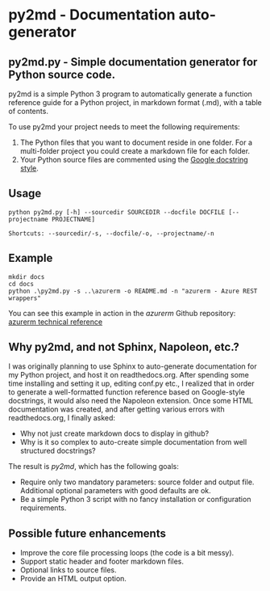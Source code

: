 # py2md - Documentation auto-generator 

## py2md.py - Simple documentation generator for Python source code.
py2md is a simple Python 3 program to automatically generate a function reference guide for a Python project, in markdown format (.md), with a table of contents.

To use py2md your project needs to meet the following requirements:

1. The Python files that you want to document reside in one folder. For a multi-folder project you could create a markdown file for each folder.
2. Your Python source files are commented using the [Google docstring style](https://google.github.io/styleguide/pyguide.html#Comments).

## Usage 
```
python py2md.py [-h] --sourcedir SOURCEDIR --docfile DOCFILE [--projectname PROJECTNAME]

Shortcuts: --sourcedir/-s, --docfile/-o, --projectname/-n
```

## Example
```
mkdir docs
cd docs
python .\py2md.py -s ..\azurerm -o README.md -n "azurerm - Azure REST wrappers"
```

You can see this example in action in the _azurerm_ Github repository: [azurerm technical reference](https://github.com/gbowerman/azurerm/tree/master/docs)

## Why py2md, and not Sphinx, Napoleon, etc.?
I was originally planning to use Sphinx to auto-generate documentation for my Python project, and host it on readthedocs.org. After spending some time installing and setting it up, editing conf.py etc., I realized that in order to generate a well-formatted function reference based on Google-style docstrings, it would also need the Napoleon extension. Once some HTML documentation was created, and after getting various errors with readthedocs.org, I finally asked:

- Why not just create markdown docs to display in github?
- Why is it so complex to auto-create simple documentation from well structured docstrings?

The result is _py2md_, which has the following goals:
- Require only two mandatory parameters: source folder and output file. Additional optional parameters with good defaults are ok.
- Be a simple Python 3 script with no fancy installation or configuration requirements.

## Possible future enhancements
- Improve the core file processing loops (the code is a bit messy).
- Support static header and footer markdown files.
- Optional links to source files.
- Provide an HTML output option.